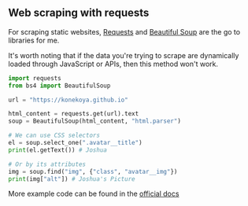 ## Web scraping with requests

For scraping static websites, [Requests](https://pypi.org/project/requests/) and [Beautiful Soup](<(https://pypi.org/project/beautifulsoup4/)>) are the go to libraries for me.

It's worth noting that if the data you're trying to scrape are dynamically loaded through JavaScript or APIs, then this method won't work.

```py
import requests
from bs4 import BeautifulSoup

url = "https://konekoya.github.io"

html_content = requests.get(url).text
soup = BeautifulSoup(html_content, "html.parser")

# We can use CSS selectors
el = soup.select_one(".avatar__title")
print(el.getText()) # Joshua

# Or by its attributes
img = soup.find("img", {"class", "avatar__img"})
print(img["alt"]) # Joshua's Picture
```

More example code can be found in the [official docs](https://www.crummy.com/software/BeautifulSoup/bs4/doc/)
